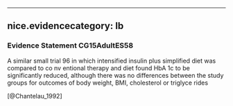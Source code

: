 
---
nice.evidencecategory: Ib
---

### Evidence Statement CG15AdultES58
A similar small trial 96 in which intensified insulin plus simplified diet was compared to co nv entional therapy and diet found HbA 1c to be significantly reduced, although there was no differences between the study groups for outcomes of body weight, BMI, cholesterol or triglyce rides

[@Chantelau_1992]

